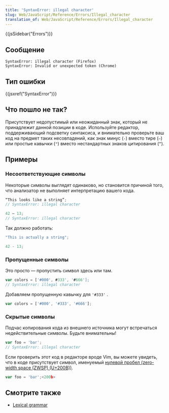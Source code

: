 ```yaml
---
title: 'SyntaxError: illegal character'
slug: Web/JavaScript/Reference/Errors/Illegal_character
translation_of: Web/JavaScript/Reference/Errors/Illegal_character
---
```

{{jsSidebar("Errors")}}

## Сообщение

```
SyntaxError: illegal character (Firefox)
SyntaxError: Invalid or unexpected token (Chrome)
```

## Тип ошибки

{{jsxref("SyntaxError")}}

## Что пошло не так?

Присутствует недопустимый или неожиданный знак, который не принадлежит данной позиции в коде. Используйте редактор, поддерживающий подсветку синтаксиса, и внимательно проверьте ваш код на предмет таких несовпадений, как знак минус (` - `) вместо тире (` – `) или простые кавычки (` " `) вместо нестандартных знаков цитирования (` “ `).

## Примеры

### Несоответствующие символы

Некоторые символы выглядят одинаково, но становится причиной того, что анализатор не выполняет интерпретацию вашего кода.

```js example-bad
“This looks like a string”;
// SyntaxError: illegal character

42 – 13;
// SyntaxError: illegal character
```

Так должно работать:

```js example-good
"This is actually a string";

42 - 13;
```

### Пропущенные символы

Это просто — пропустить символ здесь или там.

```js example-bad
var colors = ['#000', #333', '#666'];
// SyntaxError: illegal character
```

Добавляем пропущенную кавычку для `'#333'` .

```js example-good
var colors = ['#000', '#333', '#666'];
```

### Скрытые символы

Подчас копирования кода из внешнего источника могут встречаться недействительные символы. Будьте внимательны!

```js example-bad
var foo = 'bar';​
// SyntaxError: illegal character
```

Если проверить этот код в редакторе вроде Vim, вы можете увидеть, что в коде присутствует символ, именуемый [нулевой пробел (zero-width space (ZWSP) (U+200B))](https://en.wikipedia.org/wiki/Zero-width_space).

```js
var foo = 'bar';​<200b>
```

## Смотрите также

- [Lexical grammar](/ru/docs/Web/JavaScript/Reference/Lexical_grammar)
